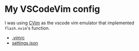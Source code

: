 # My VSCodeVim config

I was using [CVim](https://marketplace.visualstudio.com/items?itemName=cuixiaorui.cvim) as the vscode vim emulator that implemented `flash.nvim`'s function.

- [.vimrc](https://github.com/kvoon3/vscode-vimrc/blob/main/.vimrc)
- [settings.json](https://github.com/kvoon3/vscode-vimrc/blob/main/settings.json)
